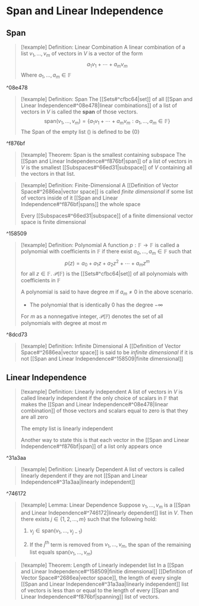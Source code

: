 # Span and Linear Independence


## Span
>[!example] Definition: Linear Combination
>A linear combination of a list $v_1,\dots,v_m$ of vectors in $V$ is a vector of the form
>$$a_1v_1+\cdots+a_mv_m$$
>Where $a_1,\dots,a_m\in\mathbb{F}$

^08e478

>[!example] Definition: Span
>The [[Sets#^cfbc64|set]] of all [[Span and Linear Independence#^08e478|linear combinations]] of a list of vectors in $V$ is called the **span** of those vectors.
>$$\text{span}(v_1,\dots,v_m)=\{a_1v_1+\cdots+a_mv_m:a_1,\dots,a_m\in\mathbb{F}\}$$
>The Span of the empty list $()$ is defined to be $\{0\}$

^f876bf

>[!example] Theorem: Span is the smallest containing subspace
>The [[Span and Linear Independence#^f876bf|span]] of a list of vectors in $V$ is the smallest [[Subspaces#^66ed31|subspace]] of $V$ containing all the vectors in that list.

>[!example] Definition: Finite-Dimensional
>A [[Definition of Vector Space#^2686ea|vector space]] is called *finite dimensional* if some list of vectors inside of it [[Span and Linear Independence#^f876bf|spans]] the whole space
>
>Every [[Subspaces#^66ed31|subspace]] of a finite dimensional vector space is finite dimensional

^158509


>[!example] Definition: Polynomial
>A function $p:\mathbb{F}\rightarrow\mathbb{F}$ is called a polynomial with coefficients in $\mathbb{F}$ if there exist $a_0,\dots,a_m\in\mathbb{F}$ such that $$p(z)=a_0+a_1z+a_2z^2+\cdots+a_mz^m$$for all $z\in\mathbb{F}$.
>$\mathcal{P}(\mathbb{F})$ is the [[Sets#^cfbc64|set]] of all polynomials with coefficients in $\mathbb{F}$
>
>A polynomial is said to have degree $m$ if $a_m\neq0$ in the above scenario.
>- The polynomial that is identically 0 has the degree $-\infty$
>
>For $m$ as a nonnegative integer, $\mathcal{P}(\mathbb{F})$ denotes the set of all polynomials with degree at most $m$

^8dcd73

>[!example] Definition: Infinite Dimensional
>A [[Definition of Vector Space#^2686ea|vector space]] is said to be *infinite dimensional* if it is not [[Span and Linear Independence#^158509|finite dimensional]]

## Linear Independence

>[!example] Definition: Linearly independent
>A list of vectors in $V$ is called linearly independent if the only choice of scalars in $\mathbb{F}$ that makes the [[Span and Linear Independence#^08e478|linear combination]] of those vectors and scalars equal to zero is that they are all zero
>
>The empty list is linearly independent
>
>Another way to state this is that each vector in the [[Span and Linear Independence#^f876bf|span]] of a list only appears once

^31a3aa

>[!example] Definition: Linearly Dependent
>A list of vectors is called linearly dependent if they are not [[Span and Linear Independence#^31a3aa|linearly independent]]

^746172

>[!example] Lemma: Linear Dependence
>Suppose $v_1,\dots,v_m$ is a [[Span and Linear Independence#^746172|linearly dependent]] list in $V$. Then there exists $j\in\{1,2,\dots,m\}$ such that the following hold:
>1. $v_j\in\text{span}(v_1,\dots,v_{j-1})$
>
>2. If the $j^{\text{th}}$ term is removed from $v_1,\dots,v_m$, the span of the remaining list equals $\text{span}(v_1,\dots,v_m)$

>[!example] Theorem: Length of Linearly independet list
>In a [[Span and Linear Independence#^158509|finitie dimensional]] [[Definition of Vector Space#^2686ea|vector space]], the length of every single [[Span and Linear Independence#^31a3aa|linearly independent]] list of vectors is less than or equal to the length of every [[Span and Linear Independence#^f876bf|spanning]] list of vectors.